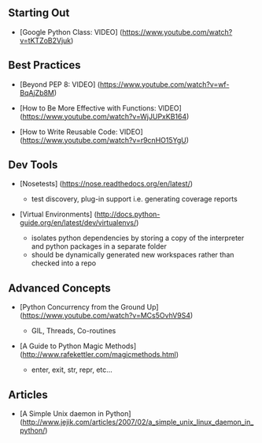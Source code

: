 ## Starting Out
- [Google Python Class: VIDEO] (https://www.youtube.com/watch?v=tKTZoB2Vjuk)



## Best Practices
- [Beyond PEP 8: VIDEO] (https://www.youtube.com/watch?v=wf-BqAjZb8M)

- [How to Be More Effective with Functions: VIDEO] (https://www.youtube.com/watch?v=WjJUPxKB164)

- [How to Write Reusable Code: VIDEO] (https://www.youtube.com/watch?v=r9cnHO15YgU)



## Dev Tools
- [Nosetests] (https://nose.readthedocs.org/en/latest/)

    * test discovery, plug-in support i.e. generating coverage reports

- [Virtual Environments] (http://docs.python-guide.org/en/latest/dev/virtualenvs/)
    
    * isolates python dependencies by storing a copy of the interpreter and python packages in a separate folder
    * should be dynamically generated new workspaces rather than checked into a repo



## Advanced Concepts
- [Python Concurrency from the Ground Up] (https://www.youtube.com/watch?v=MCs5OvhV9S4)

    * GIL, Threads, Co-routines

- [A Guide to Python Magic Methods] (http://www.rafekettler.com/magicmethods.html)

    * enter, exit, str, repr, etc...



## Articles
- [A Simple Unix daemon in Python] (http://www.jejik.com/articles/2007/02/a_simple_unix_linux_daemon_in_python/)
